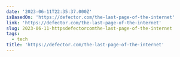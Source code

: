 ```yaml
---
date: '2023-06-11T22:35:37.000Z'
isBasedOn: 'https://defector.com/the-last-page-of-the-internet'
link: 'https://defector.com/the-last-page-of-the-internet'
slug: 2023-06-11-httpsdefectorcomthe-last-page-of-the-internet
tags:
  - tech
title: 'https://defector.com/the-last-page-of-the-internet'
---
```


